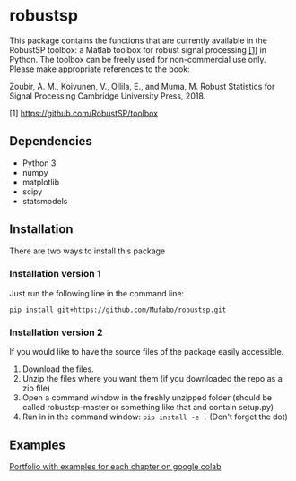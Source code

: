 # robustsp

This package contains the functions that are currently available in the RobustSP toolbox: a Matlab toolbox for robust signal processing [[1]](https://github.com/RobustSP/toolbox) in Python. The toolbox can be freely used for non-commercial use only. Please make appropriate references to the book:

Zoubir, A. M., Koivunen, V., Ollila, E., and Muma, M. Robust Statistics for Signal Processing Cambridge University Press, 2018.

[1] https://github.com/RobustSP/toolbox

## Dependencies

* Python 3
* numpy
* matplotlib
* scipy
* statsmodels

## Installation

There are two ways to install this package

### Installation version 1

Just run the following line in the command line:

    pip install git+https://github.com/Mufabo/robustsp.git

### Installation version 2

If you would like to have the source files of the package easily accessible.

1. Download the files.
2. Unzip the files where you want them (if you downloaded the repo as a zip file)
3. Open a command window in the freshly unzipped folder (should be called robustsp-master or something like that and contain setup.py)
4. Run in in the command window: ```pip install -e .```
    (Don't forget the dot)

## Examples

[Portfolio with examples for each chapter on google colab](https://colab.research.google.com/drive/1dMz4MXhwz6eKbx-hfbaMduUvqIipNSPB)

